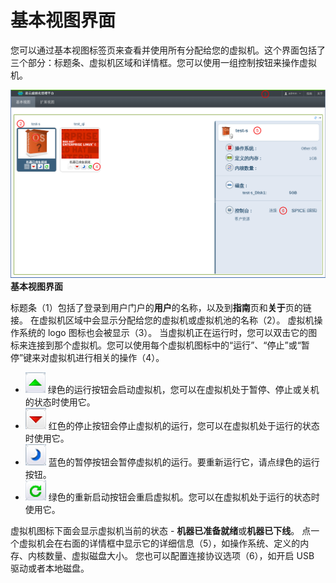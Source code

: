 # 基本视图界面

您可以通过基本视图标签页来查看并使用所有分配给您的虚拟机。这个界面包括了三个部分：标题条、虚拟机区域和详情框。您可以使用一组控制按钮来操作虚拟机。

![basic](../images/basic.png)
**基本视图界面**

标题条（1）包括了登录到用户门户的**用户**的名称，以及到**指南**页和**关于**页的链接。
在虚拟机区域中会显示分配给您的虚拟机或虚拟机池的名称（2）。
虚拟机操作系统的 logo 图标也会被显示（3）。
当虚拟机正在运行时，您可以双击它的图标来连接到那个虚拟机。您可以使用每个虚拟机图标中的“运行”、“停止”或“暂停”键来对虚拟机进行相关的操作（4）。

* ![startButton](../images/startButton.png) 绿色的运行按钮会启动虚拟机，您可以在虚拟机处于暂停、停止或关机的状态时使用它。
* ![stopButton](../images/stopButton.png) 红色的停止按钮会停止虚拟机的运行，您可以在虚拟机处于运行的状态时使用它。
* ![pauseButton](../images/pauseButton.png) 蓝色的暂停按钮会暂停虚拟机的运行。要重新运行它，请点绿色的运行按钮。
* ![restartButton](../images/restartButton.png) 绿色的重新启动按钮会重启虚拟机。您可以在虚拟机处于运行的状态时使用它。

虚拟机图标下面会显示虚拟机当前的状态 - **机器已准备就绪**或**机器已下线**。
点一个虚拟机会在右面的详情框中显示它的详细信息（5），如操作系统、定义的内存、内核数量、虚拟磁盘大小。
您也可以配置连接协议选项（6），如开启 USB 驱动或者本地磁盘。


